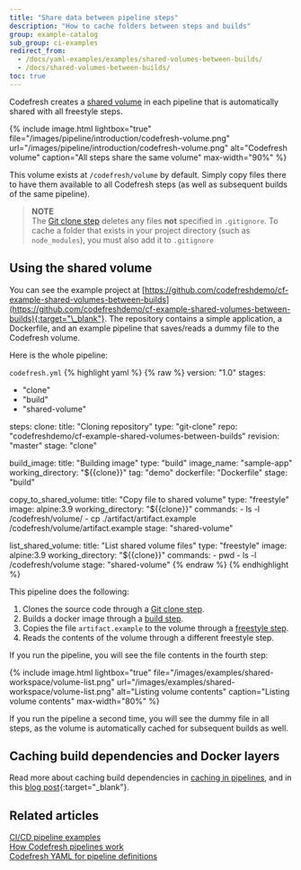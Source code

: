 ```yaml
---
title: "Share data between pipeline steps"
description: "How to cache folders between steps and builds"
group: example-catalog
sub_group: ci-examples
redirect_from:
  - /docs/yaml-examples/examples/shared-volumes-between-builds/
  - /docs/shared-volumes-between-builds/
toc: true
---
```


Codefresh creates a [shared volume]({{site.baseurl}}/docs/pipelines/introduction-to-codefresh-pipelines/#sharing-the-workspace-between-build-steps) in each pipeline that is automatically shared with all freestyle steps.

{% include 
image.html 
lightbox="true" 
file="/images/pipeline/introduction/codefresh-volume.png" 
url="/images/pipeline/introduction/codefresh-volume.png"
alt="Codefresh volume" 
caption="All steps share the same volume" 
max-width="90%" 
%}

This volume exists at `/codefresh/volume` by default. Simply copy files there to have them available to all Codefresh steps (as well as subsequent builds of the same pipeline).

>**NOTE**  
The [Git clone step]({{site.baseurl}}/docs/pipelines/steps/git-clone/) deletes any files **not** specified in `.gitignore`. To cache a folder that exists in your project directory (such as `node_modules`), you must also add it to `.gitignore`

## Using the shared volume

You can see the example project at [https://github.com/codefreshdemo/cf-example-shared-volumes-between-builds](https://github.com/codefreshdemo/cf-example-shared-volumes-between-builds){:target="\_blank"}. The repository contains a simple application, a Dockerfile, and an example pipeline that saves/reads a dummy file to the Codefresh volume.


Here is the whole pipeline:

 `codefresh.yml`
{% highlight yaml %}
{% raw %}
version: "1.0"
stages:
  - "clone"
  - "build"
  - "shared-volume"

steps:
  clone:
    title: "Cloning repository"
    type: "git-clone"
    repo: "codefreshdemo/cf-example-shared-volumes-between-builds"
    revision: "master"
    stage: "clone"

  build_image:
    title: "Building image"
    type: "build"
    image_name: "sample-app"
    working_directory: "${{clone}}"
    tag: "demo"
    dockerfile: "Dockerfile"
    stage: "build"
  
  copy_to_shared_volume:
    title: "Copy file to shared volume"
    type: "freestyle" 
    image: alpine:3.9 
    working_directory: "${{clone}}"
    commands:
      - ls -l /codefresh/volume/
      - cp ./artifact/artifact.example /codefresh/volume/artifact.example
    stage: "shared-volume"
    
  list_shared_volume:
    title: "List shared volume files"
    type: "freestyle" 
    image: alpine:3.9 
    working_directory: "${{clone}}"
    commands:
      - pwd
      - ls -l /codefresh/volume
    stage: "shared-volume"
{% endraw %}
{% endhighlight %}

This pipeline does the following:

1. Clones the source code through a [Git clone step]({{site.baseurl}}/docs/pipelines/steps/git-clone/).
1. Builds a docker image through a [build step]({{site.baseurl}}/docs/pipelines/steps/build/).
1. Copies the file `artifact.example` to the volume through a [freestyle step]({{site.baseurl}}/docs/pipelines/steps/freestyle/).
1. Reads the contents of the volume through a different freestyle step.

If you run the pipeline, you will see the file contents in the fourth step:

{% include 
image.html 
lightbox="true" 
file="/images/examples/shared-workspace/volume-list.png" 
url="/images/examples/shared-workspace/volume-list.png"
alt="Listing volume contents" 
caption="Listing volume contents" 
max-width="80%" 
%}


If you run the pipeline a second time, you will see the dummy file in all steps, as the volume is automatically cached for subsequent builds as well.


## Caching build dependencies and Docker layers

Read more about caching build dependencies in [caching in pipelines]({{site.baseurl}}/docs/pipelines/pipeline-caching/), and in this [blog post](https://codefresh.io/blog/caching-build-dependencies-codefresh-volumes/){:target="\_blank"}.



## Related articles
[CI/CD pipeline examples]({{site.baseurl}}/docs/example-catalog/examples/#ci-examples)  
[How Codefresh pipelines work]({{site.baseurl}}/docs/pipelines/introduction-to-codefresh-pipelines/)  
[Codefresh YAML for pipeline definitions]({{site.baseurl}}/docs/pipelines/what-is-the-codefresh-yaml/)  
